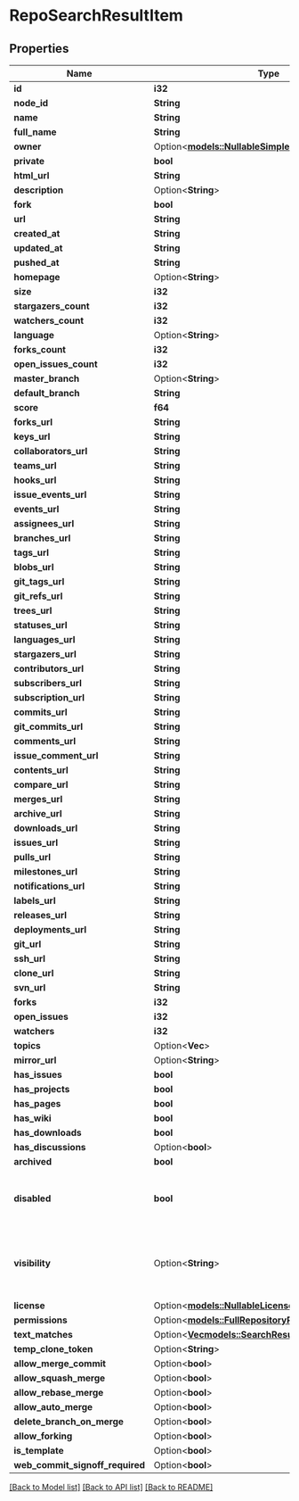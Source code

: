 # RepoSearchResultItem

## Properties

Name | Type | Description | Notes
------------ | ------------- | ------------- | -------------
**id** | **i32** |  | 
**node_id** | **String** |  | 
**name** | **String** |  | 
**full_name** | **String** |  | 
**owner** | Option<[**models::NullableSimpleUser**](nullable-simple-user.md)> |  | 
**private** | **bool** |  | 
**html_url** | **String** |  | 
**description** | Option<**String**> |  | 
**fork** | **bool** |  | 
**url** | **String** |  | 
**created_at** | **String** |  | 
**updated_at** | **String** |  | 
**pushed_at** | **String** |  | 
**homepage** | Option<**String**> |  | 
**size** | **i32** |  | 
**stargazers_count** | **i32** |  | 
**watchers_count** | **i32** |  | 
**language** | Option<**String**> |  | 
**forks_count** | **i32** |  | 
**open_issues_count** | **i32** |  | 
**master_branch** | Option<**String**> |  | [optional]
**default_branch** | **String** |  | 
**score** | **f64** |  | 
**forks_url** | **String** |  | 
**keys_url** | **String** |  | 
**collaborators_url** | **String** |  | 
**teams_url** | **String** |  | 
**hooks_url** | **String** |  | 
**issue_events_url** | **String** |  | 
**events_url** | **String** |  | 
**assignees_url** | **String** |  | 
**branches_url** | **String** |  | 
**tags_url** | **String** |  | 
**blobs_url** | **String** |  | 
**git_tags_url** | **String** |  | 
**git_refs_url** | **String** |  | 
**trees_url** | **String** |  | 
**statuses_url** | **String** |  | 
**languages_url** | **String** |  | 
**stargazers_url** | **String** |  | 
**contributors_url** | **String** |  | 
**subscribers_url** | **String** |  | 
**subscription_url** | **String** |  | 
**commits_url** | **String** |  | 
**git_commits_url** | **String** |  | 
**comments_url** | **String** |  | 
**issue_comment_url** | **String** |  | 
**contents_url** | **String** |  | 
**compare_url** | **String** |  | 
**merges_url** | **String** |  | 
**archive_url** | **String** |  | 
**downloads_url** | **String** |  | 
**issues_url** | **String** |  | 
**pulls_url** | **String** |  | 
**milestones_url** | **String** |  | 
**notifications_url** | **String** |  | 
**labels_url** | **String** |  | 
**releases_url** | **String** |  | 
**deployments_url** | **String** |  | 
**git_url** | **String** |  | 
**ssh_url** | **String** |  | 
**clone_url** | **String** |  | 
**svn_url** | **String** |  | 
**forks** | **i32** |  | 
**open_issues** | **i32** |  | 
**watchers** | **i32** |  | 
**topics** | Option<**Vec<String>**> |  | [optional]
**mirror_url** | Option<**String**> |  | 
**has_issues** | **bool** |  | 
**has_projects** | **bool** |  | 
**has_pages** | **bool** |  | 
**has_wiki** | **bool** |  | 
**has_downloads** | **bool** |  | 
**has_discussions** | Option<**bool**> |  | [optional]
**archived** | **bool** |  | 
**disabled** | **bool** | Returns whether or not this repository disabled. | 
**visibility** | Option<**String**> | The repository visibility: public, private, or internal. | [optional]
**license** | Option<[**models::NullableLicenseSimple**](nullable-license-simple.md)> |  | 
**permissions** | Option<[**models::FullRepositoryPermissions**](full_repository_permissions.md)> |  | [optional]
**text_matches** | Option<[**Vec<models::SearchResultTextMatchesInner>**](search_result_text_matches_inner.md)> |  | [optional]
**temp_clone_token** | Option<**String**> |  | [optional]
**allow_merge_commit** | Option<**bool**> |  | [optional]
**allow_squash_merge** | Option<**bool**> |  | [optional]
**allow_rebase_merge** | Option<**bool**> |  | [optional]
**allow_auto_merge** | Option<**bool**> |  | [optional]
**delete_branch_on_merge** | Option<**bool**> |  | [optional]
**allow_forking** | Option<**bool**> |  | [optional]
**is_template** | Option<**bool**> |  | [optional]
**web_commit_signoff_required** | Option<**bool**> |  | [optional]

[[Back to Model list]](../README.md#documentation-for-models) [[Back to API list]](../README.md#documentation-for-api-endpoints) [[Back to README]](../README.md)


